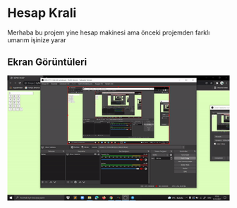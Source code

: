 <h1>Hesap Krali </h1>
Merhaba bu projem yine hesap makinesi ama önceki projemden farklı umarım işinize yarar

<h2> Ekran Görüntüleri </h2>

![alt text](screen.gif)
